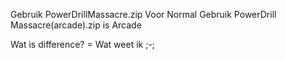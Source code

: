 Gebruik PowerDrillMassacre.zip Voor Normal
Gebruik PowerDrill Massacre(arcade).zip is Arcade

Wat is difference?   =   Wat weet ik ;-;
